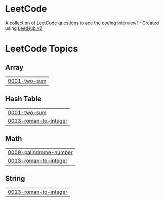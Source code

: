 # LeetCode
A collection of LeetCode questions to ace the coding interview! - Created using [LeetHub v2](https://github.com/arunbhardwaj/LeetHub-2.0)

<!---LeetCode Topics Start-->
# LeetCode Topics
## Array
|  |
| ------- |
| [0001-two-sum](https://github.com/Anarchist-Society/LeetCode/tree/master/0001-two-sum) |
## Hash Table
|  |
| ------- |
| [0001-two-sum](https://github.com/Anarchist-Society/LeetCode/tree/master/0001-two-sum) |
| [0013-roman-to-integer](https://github.com/Anarchist-Society/LeetCode/tree/master/0013-roman-to-integer) |
## Math
|  |
| ------- |
| [0009-palindrome-number](https://github.com/Anarchist-Society/LeetCode/tree/master/0009-palindrome-number) |
| [0013-roman-to-integer](https://github.com/Anarchist-Society/LeetCode/tree/master/0013-roman-to-integer) |
## String
|  |
| ------- |
| [0013-roman-to-integer](https://github.com/Anarchist-Society/LeetCode/tree/master/0013-roman-to-integer) |
<!---LeetCode Topics End-->